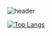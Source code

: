 ![header](https://capsule-render.vercel.app/api?type=waving&color=7F7FD5&text=%20Wonseok's&nbsp;Github%20%20&height=160&fontSize=50&fontColor=ffffff)

[![Top Langs](https://github-readme-stats.vercel.app/api/top-langs/?username=chwfi&layout=compact)](https://github.com/chwfi/github-readme-stats)
